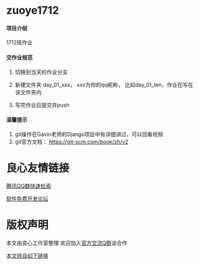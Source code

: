 # zuoye1712

#### 项目介绍
1712班作业

#### 交作业规范

1. 切换到当天的作业分支

1. 新建文件夹 day_01_xxx， xxx为你的qq昵称， 比如day_01_ten，作业在写在该文件夹内

1. 写完作业后提交并push


#### 温馨提示
1. git操作在Gavin老师的Django项目中有详细讲过，可以回看视频
1. git官方文档： https://git-scm.com/book/zh/v2




 # 良心友情链接

[腾讯QQ群快速检索](http://u.720life.cn/s/8cf73f7c)

[软件免费开发论坛](http://u.720life.cn/s/bbb01dc0)

# 版权声明 

本文由良心工作室整理 欢迎加入[官方交流Q群](https://u.720life.cn/s/f2316816)谈合作

[本文转自如下链接](http://u.720life.cn/g/2e71d0f0a5c601172267ba20d3a43c6e1b1ca7baa27e7ff180014d8314dfb56ca8ebad2f597dc007ead79216fda575d5146e6a749b8c248e4b2429fb2bba0086)